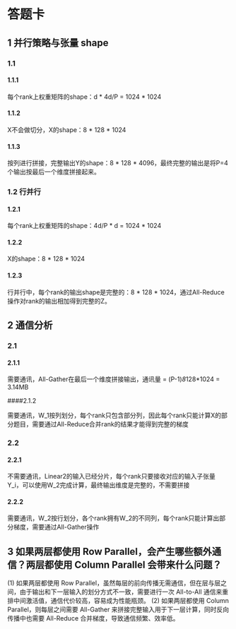 # 答题卡

## 1 并行策略与张量 shape

### 1.1

#### 1.1.1
每个rank上权重矩阵的shape：d * 4d/P = 1024 * 1024

#### 1.1.2 
X不会做切分，X的shape：8 * 128 * 1024

#### 1.1.3 
按列进行拼接，完整输出Y的shape：8 * 128 * 4096，最终完整的输出是将P=4个输出按最后一个维度拼接起来。


### 1.2 行并行

#### 1.2.1 
每个rank上权重矩阵的shape：4d/P * d = 1024 * 1024

#### 1.2.2 
X的shape：8 * 128 * 1024

#### 1.2.3 
行并行中，每个rank的输出shape是完整的：8 * 128 * 1024，通过All-Reduce操作对rank的输出相加得到完整的Z。



## 2 通信分析

### 2.1

#### 2.1.1 

需要通讯，All-Gather在最后一个维度拼接输出，通讯量 = (P-1)*8*128*1024 = 3.14MB

####2.1.2 

需要通讯，W_1按列划分，每个rank只包含部分列，因此每个rank只能计算X的部分题目，需要通过All-Reduce合并rank的结果才能得到完整的梯度

### 2.2

#### 2.2.1 
不需要通讯，Linear2的输入已经分片，每个rank只要接收对应的输入子张量Y_i，可以使用W_2完成计算，最终输出维度是完整的，不需要拼接

#### 2.2.2 
需要通讯，W_2按行划分，各个rank拥有W_2的不同列，每个rank只能计算出部分梯度，需要通过All-Gather操作

## 3 如果两层都使用 Row Parallel，会产生哪些额外通信？两层都使用 Column Parallel 会带来什么问题？
(1) 如果两层都使用 Row Parallel，虽然每层的前向传播无需通信，但在层与层之间，由于输出和下一层输入的划分方式不一致，需要进行一次 All-to-All 通信来重排中间激活值，通信代价较高，容易成为性能瓶颈。
(2) 如果两层都使用 Column Parallel，则每层之间需要 All-Gather 来拼接完整输入用于下一层计算，同时反向传播中也需要 All-Reduce 合并梯度，导致通信频繁、效率低。
